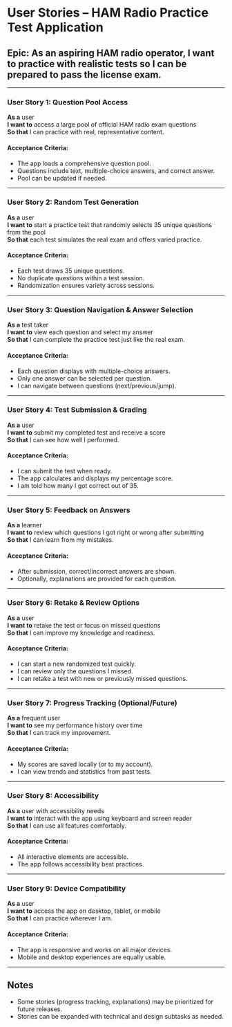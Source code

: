 # User Stories – HAM Radio Practice Test Application

## Epic: As an aspiring HAM radio operator, I want to practice with realistic tests so I can be prepared to pass the license exam.

---

### User Story 1: Question Pool Access
**As a** user  
**I want to** access a large pool of official HAM radio exam questions  
**So that** I can practice with real, representative content.

#### Acceptance Criteria:
- The app loads a comprehensive question pool.
- Questions include text, multiple-choice answers, and correct answer.
- Pool can be updated if needed.

---

### User Story 2: Random Test Generation
**As a** user  
**I want to** start a practice test that randomly selects 35 unique questions from the pool  
**So that** each test simulates the real exam and offers varied practice.

#### Acceptance Criteria:
- Each test draws 35 unique questions.
- No duplicate questions within a test session.
- Randomization ensures variety across sessions.

---

### User Story 3: Question Navigation & Answer Selection
**As a** test taker  
**I want to** view each question and select my answer  
**So that** I can complete the practice test just like the real exam.

#### Acceptance Criteria:
- Each question displays with multiple-choice answers.
- Only one answer can be selected per question.
- I can navigate between questions (next/previous/jump).

---

### User Story 4: Test Submission & Grading
**As a** user  
**I want to** submit my completed test and receive a score  
**So that** I can see how well I performed.

#### Acceptance Criteria:
- I can submit the test when ready.
- The app calculates and displays my percentage score.
- I am told how many I got correct out of 35.

---

### User Story 5: Feedback on Answers
**As a** learner  
**I want to** review which questions I got right or wrong after submitting  
**So that** I can learn from my mistakes.

#### Acceptance Criteria:
- After submission, correct/incorrect answers are shown.
- Optionally, explanations are provided for each question.

---

### User Story 6: Retake & Review Options
**As a** user  
**I want to** retake the test or focus on missed questions  
**So that** I can improve my knowledge and readiness.

#### Acceptance Criteria:
- I can start a new randomized test quickly.
- I can review only the questions I missed.
- I can retake a test with new or previously missed questions.

---

### User Story 7: Progress Tracking (Optional/Future)
**As a** frequent user  
**I want to** see my performance history over time  
**So that** I can track my improvement.

#### Acceptance Criteria:
- My scores are saved locally (or to my account).
- I can view trends and statistics from past tests.

---

### User Story 8: Accessibility
**As a** user with accessibility needs  
**I want to** interact with the app using keyboard and screen reader  
**So that** I can use all features comfortably.

#### Acceptance Criteria:
- All interactive elements are accessible.
- The app follows accessibility best practices.

---

### User Story 9: Device Compatibility
**As a** user  
**I want to** access the app on desktop, tablet, or mobile  
**So that** I can practice wherever I am.

#### Acceptance Criteria:
- The app is responsive and works on all major devices.
- Mobile and desktop experiences are equally usable.

---

## Notes
- Some stories (progress tracking, explanations) may be prioritized for future releases.
- Stories can be expanded with technical and design subtasks as needed.
